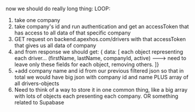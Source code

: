 now we should do really long thing:
LOOP:
1) take one company
2) take company's id and run authentication and get an accessToken that has access to all data of that specific company
3) GET request on backend.apexhos.com/drivers with that accessToken that gives us all data of company
4) and from response we should get: {
data: [
each object representing each driver...
(firstName, lastName, companyId, active) ---> need to leave only these fields for each object, removing others.
]}
5) +add company name and id from our previous filtered json so that in total we would have big json with company id and name PLUS array of all drivers-objects
6) Need to think of a way to store it in one common thing, like a big array with lots of objects each presenting each company. OR something related to Supabase